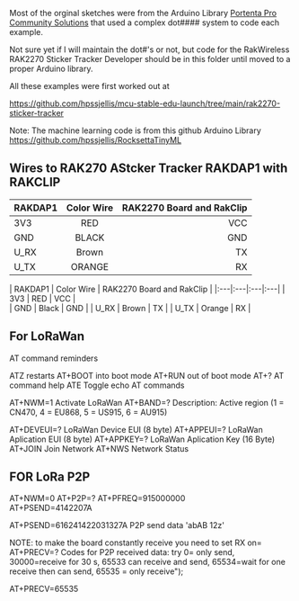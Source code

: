 Most of the orginal sketches were from the Arduino Library [Portenta Pro Community Solutions](https://github.com/hpssjellis/portenta-pro-community-solutions/tree/main/examples) that used a complex dot#### system to code each example.

Not sure yet if I will maintain the dot#'s or not, but code for the RakWireless RAK2270 Sticker Tracker Developer  should be in this folder until moved to a proper Arduino library.



All these examples were first worked out at 

https://github.com/hpssjellis/mcu-stable-edu-launch/tree/main/rak2270-sticker-tracker


Note: The machine learning code is from this github Arduino Library    https://github.com/hpssjellis/RocksettaTinyML







## Wires to RAK270 AStcker Tracker RAKDAP1 with RAKCLIP

| RAKDAP1   |      Color Wire      |  RAK2270 Board and RakClip |
|----------|:-------------:|------:|
| 3V3 |  RED |VCC |
| GND |    BLACK   |   GND |
| U_RX | Brown |    TX |
| U_TX | ORANGE |    RX |



| RAKDAP1     |  Color Wire  |  RAK2270 Board and RakClip | 
|:---|:---|:---|:---|
| 3V3        | RED          | VCC  |  
| GND        | Black        | GND  | 
| U_RX       | Brown        | TX   | 
| U_TX       |  Orange      | RX   | 




## For LoRaWan


AT command reminders

ATZ       restarts
AT+BOOT   into boot mode
AT+RUN    out of boot mode
AT+?      AT command help
ATE       Toggle echo AT commands



AT+NWM=1        Activate LoRaWan
AT+BAND=?       Description: Active region (1 = CN470, 4 = EU868, 5 = US915, 6 = AU915)

AT+DEVEUI=?     LoRaWan Device EUI (8 byte)
AT+APPEUI=?     LoRaWan Aplication EUI   (8 byte)
AT+APPKEY=?     LoRaWan Aplication Key   (16 Byte)
AT+JOIN         Join Network
AT+NWS          Network Status







## FOR LoRa P2P

AT+NWM=0
AT+P2P=?
AT+PFREQ=915000000      
AT+PSEND=4142207A


AT+PSEND=616241422031327A      P2P send data   'abAB 12z' 



NOTE: to make the board constantly receive you need to set RX on=
AT+PRECV=?   Codes for P2P received data:  try 0= only send, 30000=receive for 30 s, 65533 can receive and send, 65534=wait for one receive then can send, 65535 = only receive");    

AT+PRECV=65535 


